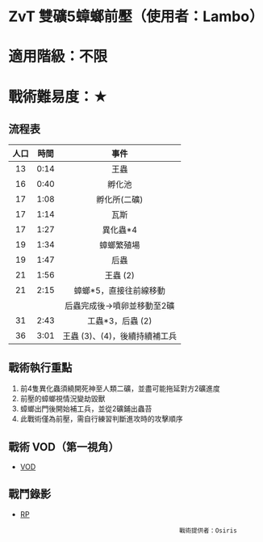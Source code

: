 # ZvT 雙礦5蟑螂前壓（使用者：Lambo）
# 適用階級：不限
# 戰術難易度：★
## 流程表

| 人口 | 時間 |              事件             |
|:----:|:----:|:-----------------------------:|
|  13  | 0:14 |              王蟲             |
|  16  | 0:40 |             孵化池            |
|  17  | 1:08 |          孵化所(二礦)         |
|  17  | 1:14 |              瓦斯             |
|  17  | 1:27 |            異化蟲*4           |
|  19  | 1:34 |           蟑螂繁殖場          |
|  19  | 1:47 |              后蟲             |
|  21  | 1:56 |            王蟲 (2)           |
|  21  | 2:15 |     蟑螂*5，直接往前線移動    |
|      |      |  后蟲完成後->噴卵並移動至2礦  |
|  31  | 2:43 |        工蟲*3，后蟲 (2)       |
|  36  | 3:01 | 王蟲 (3)、(4)，後續持續補工兵 |

## 戰術執行重點
1. 前4隻異化蟲須繞開死神至人類二礦，並盡可能拖延對方2礦進度
2. 前壓的蟑螂視情況變劫毀獸
3. 蟑螂出門後開始補工兵，並從2礦鋪出蟲苔
4. 此戰術僅為前壓，需自行練習判斷進攻時的攻擊順序

## 戰術 VOD（第一視角）
+ [VOD](https://youtu.be/xgLhqTg67Eo)

## 戰鬥錄影
+ [RP](https://github.com/starcraftfamily/SCF-Tactics/raw/master/ZvT/2Base5Roach/ZvT_2base5roach.SC2Replay)


                                                  戰術提供者：Osiris
